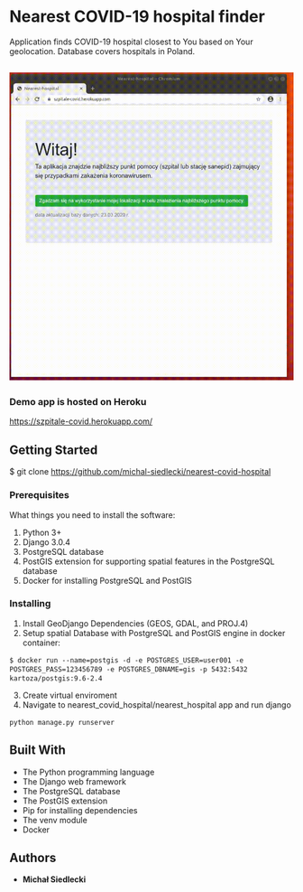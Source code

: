 # Nearest COVID-19 hospital finder

Application finds COVID-19 hospital closest to You based on Your geolocation. Database covers hospitals in Poland.

![sample](/img/vid.gif)
---
### Demo app is hosted on Heroku
https://szpitale-covid.herokuapp.com/

## Getting Started

$ git clone https://github.com/michal-siedlecki/nearest-covid-hospital

### Prerequisites

What things you need to install the software:

1. Python 3+
2. Django 3.0.4
3. PostgreSQL database
4. PostGIS extension for supporting spatial features in the PostgreSQL database
6. Docker for installing PostgreSQL and PostGIS

### Installing

1. Install GeoDjango Dependencies (GEOS, GDAL, and PROJ.4)
2. Setup spatial Database with PostgreSQL and PostGIS engine in docker container: 
```
$ docker run --name=postgis -d -e POSTGRES_USER=user001 -e POSTGRES_PASS=123456789 -e POSTGRES_DBNAME=gis -p 5432:5432 kartoza/postgis:9.6-2.4
```
3. Create virtual enviroment
4. Navigate to nearest_covid_hospital/nearest_hospital app and run django
```
python manage.py runserver
```

## Built With

* The Python programming language
* The Django web framework
* The PostgreSQL database
* The PostGIS extension
* Pip for installing dependencies
* The venv module
* Docker

## Authors

* **Michał Siedlecki**
